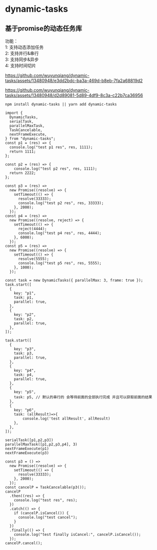 # dynamic-tasks
## 基于promise的动态任务库

功能：<br>
1: 支持动态添加任务<br>
2: 支持并行&串行<br>
3: 支持同步&异步<br>
4: 支持时间切片<br>

https://github.com/wuyunqiang/dynamic-tasks/assets/13480948/e3dd2bdc-ba3a-469d-b8eb-7fa2a68819d2

https://github.com/wuyunqiang/dynamic-tasks/assets/13480948/d2d89081-5d89-4df9-8c3a-c22b7ca36956



```
npm install dynamic-tasks || yarn add dynamic-tasks
```

```
import {
  DynamicTasks,
  serialTask,
  parallelMaxTask,
  TaskCancelable,
  nextFrameExecute,
} from "dynamic-tasks";
const p1 = (res) => {
  console.log("test p1 res", res, 1111);
  return 1111;
};

const p2 = (res) => {
    console.log("test p2 res", res, 1111);
  return 2222;
};

const p3 = (res) =>
  new Promise((resolve) => {
    setTimeout(() => {
      resolve(33333);
      console.log("test p2 res", res, 33333);
    }, 2000);
  });
const p4 = (res) =>
  new Promise((resolve, reject) => {
    setTimeout(() => {
      reject(4444);
      console.log("test p4 res", res, 4444);
    }, 6000);
  });
const p5 = (res) =>
  new Promise((resolve) => {
    setTimeout(() => {
      resolve(5555);
      console.log("test p5 res", res, 5555);
    }, 1000);
  });

const task = new DynamicTasks({ parallelMax: 3, frame: true });
task.start([
  {
    key: "p1",
    task: p1,
    parallel: true,
  },
  {
    key: "p2",
    task: p2,
    parallel: true,
  },
]);

task.start([
  {
    key: "p3",
    task: p3,
    parallel: true,
  },
  {
    key: "p4",
    task: p4,
    parallel: true,
  },
  {
    key: "p5",
    task: p5, // 默认的串行的 会等待前面的全部执行完成 并且可以获取前面的结果
  },
  {
    key: "p6",
    task: (allResult)=>{
        console.log('test allResult', allResult)
    },
  },
]);
```
```
serialTask([p1,p2,p3])
parallelMaxTask([p1,p2,p3,p4], 3)
nextFrameExecute(p1)
nextFrameExecute(p3)
```

```
const p3 = () =>
  new Promise((resolve) => {
    setTimeout(() => {
      resolve(33333);
    }, 2000);
  });
const cancelP = TaskCancelable(p3());
cancelP
  .then((res) => {
    console.log("test res", res);
  })
  .catch(() => {
    if (cancelP.isCancel()) {
      console.log("test cancel");
    }
  })
  .finally(() => {
    console.log("test finally isCancel:", cancelP.isCancel());
  });
cancelP.cancel();
```